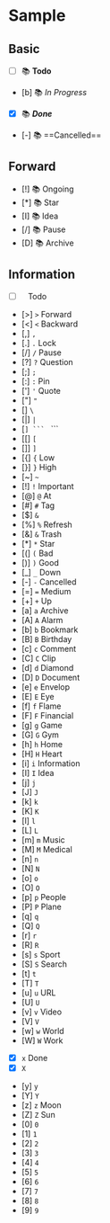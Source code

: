 # Sample

## Basic

- [ ] 📚 **Todo**
- [b] 📚 *In Progress*
- [x] 📚 ***Done***
- [-] 📚 ==Cancelled==
## Forward

- [!] 📚 Ongoing
- [*] 📚 Star
- [I] 📚 Idea
- [/] 📚 Pause
- [D] 📚 Archive

## Information

- [ ] ` ` Todo
- [>] `>` Forward
- [<] `<` Backward
- [,] `,`
- [.] `.` Lock
- [/] `/` Pause
- [?] `?` Question
- [;] `;`
- [:] `:` Pin
- ['] `'` Quote
- ["] `"`
- [\] `\`
- [|] `|`
- [`] ``` ` ```
- [[] `[`
- []] `]`
- [{] `{` Low
- [}] `}` High
- [~] `~`
- [!] `!` Important
- [@] `@` At
- [#] `#` Tag
- [$] `&`
- [%] `%` Refresh
- [&] `&` Trash
- [*] `*` Star
- [(] `(` Bad
- [)] `)` Good
- [_] `_` Down
- [-] `-` Cancelled
- [=] `=` Medium
- [+] `+` Up
- [a] `a` Archive
- [A] `A` Alarm
- [b] `b` Bookmark
- [B] `B` Birthday
- [c] `c` Comment
- [C] `C` Clip
- [d] `d` Diamond
- [D] `D` Document
- [e] `e` Envelop
- [E] `E` Eye
- [f] `f` Flame
- [F] `F` Financial
- [g] `g` Game
- [G] `G` Gym
- [h] `h` Home
- [H] `H` Heart
- [i] `i` Information
- [I] `I` Idea
- [j] `j`
- [J] `J`
- [k] `k`
- [K] `K`
- [l] `l`
- [L] `L`
- [m] `m` Music
- [M] `M` Medical
- [n] `n`
- [N] `N`
- [o] `o`
- [O] `O`
- [p] `p` People
- [P] `P` Plane
- [q] `q`
- [Q] `Q`
- [r] `r`
- [R] `R`
- [s] `s` Sport
- [S] `S` Search
- [t] `t`
- [T] `T`
- [u] `u` URL
- [U] `U`
- [v] `v` Video
- [V] `V`
- [w] `w` World
- [W] `W` Work
- [x] `x` Done
- [X] `X`
- [y] `y`
- [Y] `Y`
- [z] `z` Moon
- [Z] `Z` Sun
- [0] `0`
- [1] `1`
- [2] `2`
- [3] `3`
- [4] `4`
- [5] `5`
- [6] `6`
- [7] `7`
- [8] `8`
- [9] `9`
